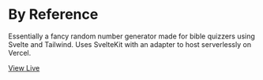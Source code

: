 # By Reference

Essentially a fancy random number generator made for bible quizzers using Svelte and Tailwind. Uses SvelteKit with an adapter to host serverlessly on Vercel.

[View Live](https://by-reference.vercel.app)
